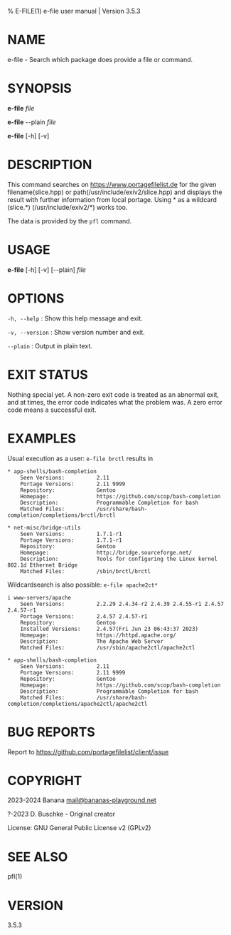 % E-FILE(1) e-file user manual | Version 3.5.3

# NAME

e-file - Search which package does provide a file or command.

# SYNOPSIS

**e-file** *file*

**e-file** --plain *file*

**e-file** \[-h\] \[-v\]

# DESCRIPTION

This command searches on https://www.portagefilelist.de for the given
filename(slice.hpp) or path(/usr/include/exiv2/slice.hpp) and displays the
result with further information from local portage. Using * as a wildcard
(slice.\*) (/usr/include/exiv2/\*) works too.

The data is provided by the `pfl` command.

# USAGE

**e-file** \[-h\] \[-v\] \[--plain\] *file*

# OPTIONS

`-h, --help`
:   Show this help message and exit.

`-v, --version`
:   Show version number and exit.

`--plain`
:   Output in plain text.

# EXIT STATUS

Nothing special yet.
A non-zero exit code is treated as an abnormal exit, and at times,
the error code indicates what the problem was.
A zero error code means a successful exit.

# EXAMPLES

Usual execution as a user: `e-file brctl` results in

```
* app-shells/bash-completion
    Seen Versions:          2.11
    Portage Versions:       2.11 9999
    Repository:             Gentoo
    Homepage:               https://github.com/scop/bash-completion
    Description:            Programmable Completion for bash
    Matched Files:          /usr/share/bash-completion/completions/brctl/brctl

* net-misc/bridge-utils
    Seen Versions:          1.7.1-r1
    Portage Versions:       1.7.1-r1
    Repository:             Gentoo
    Homepage:               http://bridge.sourceforge.net/
    Description:            Tools for configuring the Linux kernel 802.1d Ethernet Bridge
    Matched Files:          /sbin/brctl/brctl
```

Wildcardsearch is also possible: `e-file apache2ct*`

```
i www-servers/apache
    Seen Versions:          2.2.29 2.4.34-r2 2.4.39 2.4.55-r1 2.4.57 2.4.57-r1
    Portage Versions:       2.4.57 2.4.57-r1
    Repository:             Gentoo
    Installed Versions:     2.4.57(Fri Jun 23 06:43:37 2023)
    Homepage:               https://httpd.apache.org/
    Description:            The Apache Web Server
    Matched Files:          /usr/sbin/apache2ctl/apache2ctl

* app-shells/bash-completion
    Seen Versions:          2.11
    Portage Versions:       2.11 9999
    Repository:             Gentoo
    Homepage:               https://github.com/scop/bash-completion
    Description:            Programmable Completion for bash
    Matched Files:          /usr/share/bash-completion/completions/apache2ctl/apache2ctl
```

# BUG REPORTS

Report to https://github.com/portagefilelist/client/issue

# COPYRIGHT

2023-2024 Banana mail@bananas-playground.net

?-2023 D. Buschke - Original creator

License: GNU General Public License v2 (GPLv2)

# SEE ALSO

pfl\(1\)

# VERSION

3.5.3
